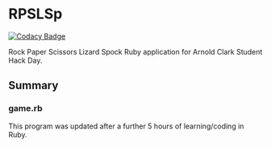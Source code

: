 # RPSLSp

[![Codacy Badge](https://api.codacy.com/project/badge/Grade/8d9d01bde66d4f2b8d979a3d7175feff)](https://app.codacy.com/app/drsnowflake/RPSLSp?utm_source=github.com&utm_medium=referral&utm_content=drsnowflake/RPSLSp&utm_campaign=Badge_Grade_Dashboard)

Rock Paper Scissors Lizard Spock Ruby application for Arnold Clark Student Hack Day.

## Summary

### game.rb
This program was updated after a further 5 hours of learning/coding in Ruby.
